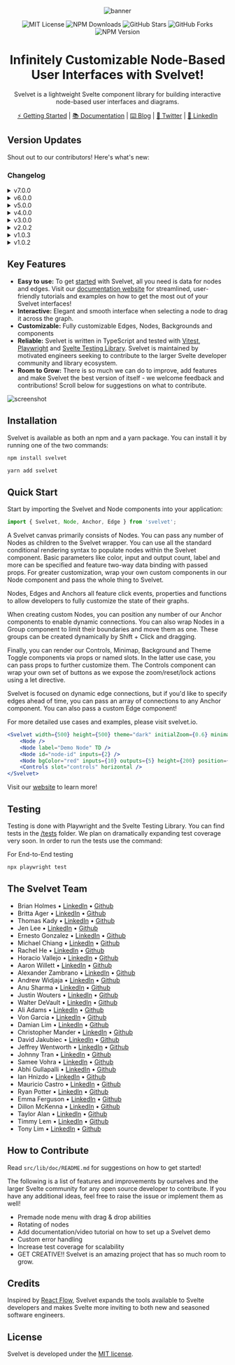 <div align="center">

![banner](https://github.com/open-source-labs/Svelvet/raw/main/src/assets/banner.png)

![MIT License](https://img.shields.io/badge/license-MIT-%23fb7182)
![NPM Downloads](https://img.shields.io/npm/dt/svelvet?color=%23fb7182&label=downloads)
![GitHub Stars](https://img.shields.io/github/stars/open-source-labs/svelvet?color=%23fb7182)
![GitHub Forks](https://img.shields.io/github/forks/open-source-labs/Svelvet?color=%23fb7182)
![NPM Version](https://img.shields.io/npm/v/svelvet?color=%23fb7182&label=version)

# Infinitely Customizable Node-Based User Interfaces with Svelvet!

Svelvet is a lightweight Svelte component library for building interactive node-based user interfaces and diagrams.

[⚡ Getting Started](https://svelvet.io/docs/installation/) | [📚 Documentation](https://svelvet.io/docs/core-concepts/) | [⌨️ Blog](https://medium.com/@MauricioACastro/svelvet-4-0-the-power-of-html-is-now-inside-your-nodes-3d96823096e3) | [💬 Twitter](https://twitter.com/SvelvetOSLabs) | [💼 LinkedIn](https://www.linkedin.com/company/svelvet/)

</div>

## Version Updates

Shout out to our contributors! Here's what's new:

### Changelog

<details><summary>v7.0.0</summary>
<ul>
    <li>Changed primary API. Developers now pass Node and other exposed components directly as children to Svelvet</li>
    <li>Added the ability to specify Anchors as inputs, outputs or any, enabling connection logic and "directionality" of Edge curvature</li>
    <li>Added the ability to dynamically attach/reattach Edges</li>
     <li>All new Anchor component that developers can add anywhere within custom nodes. Can be wrapped around custom anchor elements or customized via props</li>
    <li>All new Edge component for developer customization</li>
    <li>All new Node component for developer customization</li>
        <li>All new Resizer component used when composing custom nodes</li>
     <li>Improved reliability and DX around Edge click events</li>
    <li>Node connections can be specified at the Node or Anchor level. Improved flexibility of input options</li>
    <li>Improved consistency of touch events on mobile devices. Added touch support for controls component</li>
    <li>Nodes and Edges no longer require specified IDs. Defaults to incrementing value</li>
    <li>Added Controls component with zoom, reset, lock and unhide functionality plus the ability to pass custom control buttons as children</li>
     <li>Added the ability to specify an arbitrary number of Anchors on default nodes</li>
      <li>Added z-index stacking logic when interacting with Nodes</li>
    <li>Improved step path algorithm, which now connects Anchors regardless of their position. Exposed corner radius as prop</li>
    <li>Added keyboard navigation to canvas when focused</li>
    <li>Added selection box functionality via Shift + Click. Color can be controlled via the selectionColor prop on the Svelvet component.</li>
    <li>Added node grouping functionality via Shift + CMD + Click</li>
    <li>Added the ability to pass custom edges at the Graph, Node and Anchor level</li>
    <li>No longer required to pass width/height to Svelvet component. Will fill wrapping container by default</li>
    <li>Added the ability to specify canvas/node direction as top-down TD or left-right LR. Controls placement of input/output anchors on default nodes</li>
    <li>All new Minimap component that accepts props for placement, dimensions and styling the background and nodes (defaults to node color) and features dramatically improved tracking/visualization plus the ability to hide nodes</li>
    <li>All new Theme Toggle component that can toggle between a main and alt theme</li>
    <li>Enabled two way data binding for some parameters when creating default Nodes</li>
    <li>All new Background component allowing customization of grid size and color</li>
    <li>Exposed custom events on the Node component for on:nodeClicked, on:connection and on:disconnection that developers can listen for when implementing custom nodes</li>
    <li>Added theme prop to Svelvet component. Defaults to light. Accepts parameters like "dark", "purple", "parchment"</li>
    <li>Removed frontend website code from library repository</li>
    <li>Added E2E tests using Playwright</li>
    <li>Simplified bezier curve logic and added the ability to specify anchor "direction"</li>
    <li>Added ability to parse Mermaid strings into node graphs + edges</li>
    <li>Added a series of accessible input components (Slider, RadioGroup, TextField, ColorWheel) that can be composed in custom nodes and are linked with our data flow system</li>
    <li>Library now features 100% TypeScript coverage and fully exported types</li>
    <li>Removed D3-zoom dependency</li>
    <li>Removed redundant window and event listeners</li>
    <li>Added dynamic data flow/state management system that tracks Anchor connections</li>
    <li>Updated home page to include newest collaborators</li>
    <li>Temporarily removed dynamic anchor logic due to library re-write. May re-add</li>
    <li>Made progress on restoring graph state from local storage. Coming soon!</li>
</ul>
</details>

<details><summary>v6.0.0</summary>
<ul>
  <li>Added adaptive anchors. Anchors now automatically arrange themselves in an aesthetically pleasing way without user input. Adaptive anchors are now the default anchor mode.</li>
  <li>Added dynamic anchors. Anchors now automatically shift position when nodes are moved to preserve aesthetics.</li>
  <li>Added custom positioning of anchors. Users are able to specify custom positions of anchors using callbacks</li>
  <li>Added accessibiilty features for edges. Edges now highlight on hover to make edge interactions easier.</li>
  <li>Added functionality to resize nodes by dragging their bottom-right corner</li>
  <li>Added custom classes for edges to allow for uniform styling</li>
  <li>Added click event for edges that execute a user-defined callback</li>
  <li>Added functionality to edit edges by right-clicking on a node to bring up a modal</li>
  <li>Added feature to expand and collapse tree nodes. 
  <li>Updated documentation page on website to include new features</li>
  <li>Updated home page to include newest collaborators</li>
  <li>Solved github issue #s: </li>
</ul>
</details>

<details><summary>v5.0.0</summary>
<ul>
  <li>Now compatible with Safari (5.0.7 update)</li>
  <li>Added interactive node linking & creation</li>
  <li>Added ability to load custom Svelte components as nodes</li>
  <li>Added an optional minimap that allows you to visualize larger diagrams</li>
  <li>Added progammatic initial zoom and location</li>
  <li>Added custom classes for nodes to allow for uniform styling</li>
  <li>Added a feature that allows you to export and import diagrams</li>
  <li>Added an optional boundary to the diagram</li>
  <li>Added functionality to edit nodes by right-clicking on a node to bring up a modal</li>
  <li>Added an optional feature that allows users to delete nodes</li>
  <li>NOTE: Please make sure to give nodes and edges unique IDs to prevent forEach key duplicate error!</li>
  <li>Solved github issue #s: 65, 78, 80, 81, 85, 86, 104, 105, 146, 147, 148, 151, 153, 158</li>
  <li>Updated documentation page on website to include new features</li>
  <li>Updated home page to include newest collaborators</li>
</ul>
</details>
<details><summary>v4.0.0</summary>
<ul>
  <li>Added ability to include HTML in inside of nodes (i.e. videos, sounds, etc)</li>
  <li>Added NPM Package folder in root directory of GitHub repo</li>
  <li>this folder is used for adding changes to library & pushing updates to NPM; included here to have version control through GitHub</li>
  <li>Added snap-to-grid functionality for use during runtime in the canvas (GitHub Issue 107)</li>
  <li>Corrected issue where nodes become magnetized when moved outside of the visible canvas boundaries (GitHub Issues 120 & 125)</li>
  <li>Removed unused dotenv & node.env dependency from NPM Package package.json (GitHub Issue 118)</li>
  <li>Moved all dependancies in devDependancies to regular dependancies object, except for d3-zoom which is used by the client during runtime</li>
  <li>Added group nodes functionality</li>
  <li>Updated main website page to include newest set of collaborators</li>
  <li>Added CSS option for canvas background</li>
  <li>Added documentation for HTML in nodes, snap-to-grid, canvas background coloring, and node grouping to website documents</li>
  <li>General refactoring throughout application to improve responsiveness and decrease size</li>
  <li>Created documentation to assist future developers in understanding the flow of data in Svelvet and provide list of potential updates/upgrades</li>
</ul>
</details>
<details><summary>v3.0.0</summary>
<ul>
  <li>Added right-click context menu functionality on REPL playground page</li>
  <li>Added capability to add custom nodes and edges via context menu</li>
  <li>Added custom node/edge shortcuts for optimized user experience</li>
  <li>Incorporated dynamic addition of custom node/edge via predictive algorithm</li>
  <li>Added ability to copy text from code editor</li>
  <li>Node diagrams now have the option to be fixed in place</li>
  <li>Added tutorial overlay for REPL playground page</li>
  <li>Added ability to access quick view documentation via popup modal</li>
  <li>Updated documentation to allow easier contributor access('.env' file setup)</li>
  <li>Updated Community link on website to redirect to Svelvet thread on Stackoverflow</li>
  <li>Implemented skeleton codebase for a Community Forum with full database/route accessibility(for future contributors)</li>
</ul>
</details>
<details><summary>v2.0.2</summary>
<ul>
  <li>Added left and right anchor points</li>
  <li>Added step and smoothstep edge types</li>
  <li>Incorporated mixed edge functionality</li>
  <li>Refactored how edge text and labels render for every edge</li>
  <li>Fixed D3Zoom bias bug</li>
  <li>Expanded styling options, including label color, label background, and edge color</li>
  <li>Nodes are now able to contain images and will render differently based on the presence of label text</li>
  <li>Nodes are now draggable on touch screens and reposition themselves to center on your touch</li>
  <li>Implemented data reactivity</li>
  <li>Expanded TypeScripting</li>
  <li>Added E2E testing using Cypress</li>
  <li>Expanded unit tests</li>
  <li>Added a REPL to our documentation site</li>
  <li>Added SQL database to our REPL</li>
  <li>Added GitHub OAuth to enable users to save their custom diagrams created in our new REPL</li>
  <li>Expanded documentation for new features</li>
  <li>Added full CI/CD pipeline</li>
</ul>
</details>
<details><summary>v1.0.3</summary>
<ul>
  <li>Fixed bug with running tests</li>
  <li>Added ability to render multiple unique Svelvet components</li>
  <li>Added a 'clickCallback' customization option for nodes</li>
</ul>
</details>
<details><summary>v1.0.2</summary>
<ul>
  <li>Fixed bug with importing types for TypeScript applications</li>
  <li>Added a 'borderRadius' customization option for nodes</li>
  <li>Fixed SVG zoom/pan bug (zoom/pan is now limited to Svelvet component only)</li>
</ul>
</details>

## Key Features

- **Easy to use:** To get [started](https://svelvet.mintlify.app/getting-started/installation) with Svelvet, all you need is data for nodes and edges. Visit our [documentation website](https://svelvet.mintlify.app/) for streamlined, user-friendly tutorials and examples on how to get the most out of your Svelvet interfaces!
- **Interactive:** Elegant and smooth interface when selecting a node to drag it across the graph.
- **Customizable:** Fully customizable Edges, Nodes, Backgrounds and components
- **Reliable:** Svelvet is written in TypeScript and tested with [Vitest](https://vitest.dev/), [Playwright](https://www.playwright.dev/) and [Svelte Testing Library](https://testing-library.com/docs/svelte-testing-library/intro/). Svelvet is maintained by motivated engineers seeking to contribute to the larger Svelte developer community and library ecosystem.
- **Room to Grow:** There is so much we can do to improve, add features and make Svelvet the best version of itself - we welcome feedback and contributions! Scroll below for suggestions on what to contribute.

![screenshot](./src/assets/readme-gif.gif)

## Installation

Svelvet is available as both an npm and a yarn package. You can install it by running one of the two commands:

```bash
npm install svelvet
```

```bash
yarn add svelvet
```

## Quick Start

Start by importing the Svelvet and Node components into your application:

```js
import { Svelvet, Node, Anchor, Edge } from 'svelvet';
```

A Svelvet canvas primarily consists of Nodes. You can pass any number of Nodes as children to the Svelvet wrapper. You can use all the standard conditional rendering syntax to populate nodes within the Svelvet component. Basic parameters like color, input and output count, label and more can be specified and feature two-way data binding with passed props. For greater customization, wrap your own custom components in our Node component and pass the whole thing to Svelvet.

Nodes, Edges and Anchors all feature click events, properties and functions to allow developers to fully customize the state of their graphs.

When creating custom Nodes, you can position any number of our Anchor components to enable dynamic connections. You can also wrap Nodes in a Group component to limit their boundaries and move them as one. These groups can be created dynamically by Shift + Click and dragging.

Finally, you can render our Controls, Minimap, Background and Theme Toggle components via props or named slots. In the latter use case, you can pass props to further customize them. The Controls component can wrap your own set of buttons as we expose the zoom/reset/lock actions using a let directive.

Svelvet is focused on dynamic edge connections, but if you'd like to specify edges ahead of time, you can pass an array of connections to any Anchor component. You can also pass a custom Edge component!

For more detailed use cases and examples, please visit svelvet.io.

```jsx
<Svelvet width={500} height={500} theme="dark" initialZoom={0.6} minimap>
	<Node />
	<Node label="Demo Node" TD />
	<Node id="node-id" inputs={2} />
	<Node bgColor="red" inputs={10} outputs={5} height={200} position={{ x: 100, y: 100 }} />
	<Controls slot="controls" horizontal />
</Svelvet>
```

Visit our [website](https://svelvet.io) to learn more!

## Testing

Testing is done with Playwright and the Svelte Testing Library. You can find tests in the [/tests](https://github.com/open-source-labs/Svelvet/tree/main/test) folder. We plan on dramatically expanding test coverage very soon. In order to run the tests use the command:

For End-to-End testing

```bash
npx playwright test
```

## The Svelvet Team

- Brian Holmes • [LinkedIn](https://www.linkedin.com/in/briangregoryholmes/) • [Github](https://github.com/briangregoryholmes)
- Britta Ager • [LinkedIn](https://www.linkedin.com/in/britta-ager-84394a129) • [Github](https://github.com/bkager)
- Thomas Kady • [LinkedIn](https://www.linkedin.com/in/thomas-kady-45725b149) • [Github](https://github.com/thomaskady)
- Jen Lee • [LinkedIn](https://www.linkedin.com/in/jenleesj) • [Github](https://github.com/sjjen)
- Ernesto Gonzalez • [LinkedIn](https://www.linkedin.com/in/ernesto-gonzalez123) • [Github](https://github.com/ErnestoGonza)
- Michael Chiang • [LinkedIn](https://www.linkedin.com/in/michael-chiang-84509025b/) • [Github](https://github.com/michael-chiang-dev5)
- Rachel He • [LinkedIn](https://www.linkedin.com/in/rachel-he-8200563b/) • [Github](https://github.com/rachelheplus)
- Horacio Vallejo • [LinkedIn](https://www.linkedin.com/in/horacio-vallejo-100643187/) • [Github](https://github.com/horaciovallejo)
- Aaron Willett • [LinkedIn](https://www.linkedin.com/in/awillettnyc/) • [Github](https://github.com/awillettnyc)
- Alexander Zambrano • [LinkedIn](https://www.linkedin.com/in/alexander-z-8b7716b0/) • [Github](https://github.com/azambran21)
- Andrew Widjaja • [LinkedIn](https://www.linkedin.com/in/andrew-widjaja/) • [Github](https://github.com/andrew-widjaja)
- Anu Sharma • [LinkedIn](https://www.linkedin.com/in/anu-sharma-6936a686/) • [Github](https://github.com/anulepau)
- Justin Wouters • [LinkedIn](https://www.linkedin.com/in/justinwouters/) • [Github](https://github.com/justinwouters)
- Walter DeVault • [LinkedIn](https://www.linkedin.com/in/walter-devault/) • [Github](https://github.com/TensionCoding)
- Ali Adams • [LinkedIn](https://www.linkedin.com/in/alimadams/) • [Github](https://github.com/AliA12336)
- Von Garcia • [LinkedIn](https://www.linkedin.com/in/gerard-von-g-3964bb160/) • [Github](https://github.com/vongarcia97)
- Damian Lim • [LinkedIn](https://www.linkedin.com/in/lim-damian/) • [Github](https://github.com/limd96)
- Christopher Mander • [LinkedIn](https://www.linkedin.com/in/christopher-mander/) • [Github](https://github.com/cpmander)
- David Jakubiec • [LinkedIn](https://www.linkedin.com/in/david-jakubiec-16783384/) • [Github](https://github.com/davidjakubiec)
- Jeffrey Wentworth • [LinkedIn](https://www.linkedin.com/in/jeffreywentworth/) • [Github](https://github.com/jeffreywentworth)
- Johnny Tran • [LinkedIn](https://www.linkedin.com/in/tranpjohnny/) • [Github](https://github.com/JTraan)
- Samee Vohra • [LinkedIn](https://www.linkedin.com/in/sameev/) • [Github](https://github.com/sameev)
- Abhi Gullapalli • [LinkedIn](https://www.linkedin.com/in/viswa-gullapalli-442802253/) • [Github](https://github.com/aubertlone)
- Ian Hnizdo • [LinkedIn](https://www.linkedin.com/in/ian-hnizdo/) • [Github]()
- Mauricio Castro • [LinkedIn](https://www.linkedin.com/in/mauricioacastro/) • [Github](https://github.com/sher85)
- Ryan Potter • [LinkedIn](https://www.linkedin.com/in/ryan-potter-0105b6100) • [Github](https://github.com/rpotter0811)
- Emma Ferguson • [LinkedIn](https://www.linkedin.com/in/emma-ferguson-33858725a/) • [Github](https://github.com/emmanotly)
- Dillon McKenna • [LinkedIn](https://www.linkedin.com/in/dillon-mckenna/) • [Github](https://github.com/dmckenna44)
- Taylor Alan • [LinkedIn](https://www.linkedin.com/in/taylor-alan-026a49226/) • [Github](https://github.com/taylien96)
- Timmy Lem • [LinkedIn](https://www.linkedin.com/in/timmy-lem/) • [Github](https://github.com/timmylem01)
- Tony Lim • [LinkedIn](https://www.linkedin.com/in/tonylim467/) • [Github](https://github.com/tonyy467)

## How to Contribute

Read `src/lib/doc/README.md` for suggestions on how to get started!

The following is a list of features and improvements by ourselves and the larger Svelte community for any open source developer to contribute. If you have any additional ideas, feel free to raise the issue or implement them as well!

- Premade node menu with drag & drop abilities
- Rotating of nodes
- Add documentation/video tutorial on how to set up a Svelvet demo
- Custom error handling
- Increase test coverage for scalability
- GET CREATIVE!! Svelvet is an amazing project that has so much room to grow.

## Credits

Inspired by [React Flow](https://github.com/wbkd/react-flow), Svelvet expands the tools available to Svelte developers and makes Svelte more inviting to both new and seasoned software engineers.

## License

Svelvet is developed under the [MIT license](https://github.com/open-source-labs/Svelvet/blob/main/LICENSE).
